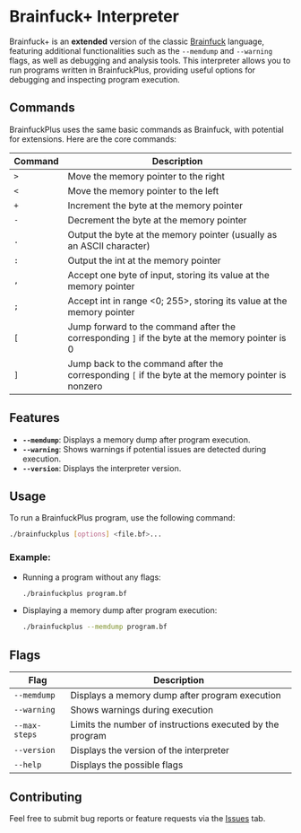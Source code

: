 # Brainfuck+ Interpreter

Brainfuck+ is an **extended** version of the classic [Brainfuck](https://en.wikipedia.org/wiki/Brainfuck) language,  
featuring additional functionalities such as the `--memdump` and `--warning` flags, as well as debugging and analysis tools. This interpreter allows you to run programs written in BrainfuckPlus, providing useful options for debugging and inspecting program execution.

## Commands

BrainfuckPlus uses the same basic commands as Brainfuck, with potential for extensions. Here are the core commands:

| Command | Description                                                                       |
|---------|-----------------------------------------------------------------------------------|
| `>`     | Move the memory pointer to the right                                              |
| `<`     | Move the memory pointer to the left                                               |
| `+`     | Increment the byte at the memory pointer                                          |
| `-`     | Decrement the byte at the memory pointer                                          |
| `.`     | Output the byte at the memory pointer (usually as an ASCII character)             |
| `:`     | Output the int at the memory pointer                                              |
| `,`     | Accept one byte of input, storing its value at the memory pointer                 |
| `;`     | Accept int in range <0; 255>, storing its value at the memory pointer             |
| `[`     | Jump forward to the command after the corresponding `]` if the byte at the memory pointer is 0 |
| `]`     | Jump back to the command after the corresponding `[` if the byte at the memory pointer is nonzero |

## Features

- **`--memdump`**: Displays a memory dump after program execution.
- **`--warning`**: Shows warnings if potential issues are detected during execution.
- **`--version`**: Displays the interpreter version.

## Usage

To run a BrainfuckPlus program, use the following command:
```bash
./brainfuckplus [options] <file.bf>...
```

### Example:

- Running a program without any flags:
  ```bash
  ./brainfuckplus program.bf
  ```

- Displaying a memory dump after program execution:
  ```bash
  ./brainfuckplus --memdump program.bf
  ```

## Flags

| Flag          | Description                                                             |
|---------------|-------------------------------------------------------------------------|
| `--memdump`   | Displays a memory dump after program execution                          |
| `--warning`   | Shows warnings during execution                                         |
| `--max-steps` | Limits the number of instructions executed by the program               |
| `--version`   | Displays the version of the interpreter                                 |
| `--help`      | Displays the possible flags                                             |

## Contributing

Feel free to submit bug reports or feature requests via the [Issues](https://github.com/Moderrek/brainfuckplus/issues) tab.
